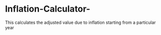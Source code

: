 # Inflation-Calculator-  
This calculates the adjusted value due to inflation starting from a particular year 
